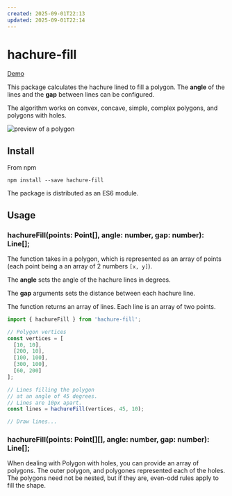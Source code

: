 ```yaml
---
created: 2025-09-01T22:13
updated: 2025-09-01T22:14
---
```

# hachure-fill

[Demo](https://hachure-fill.pages.dev/)

This package calculates the hachure lined to fill a polygon. The **angle** of the lines and the **gap** between lines can be configured.

The algorithm works on convex, concave, simple, complex polygons, and polygons with holes. 

![preview of a polygon](https://user-images.githubusercontent.com/833927/242424090-90e60c00-c87b-4033-ae63-c0f38fa5d291.png)


## Install

From npm

```
npm install --save hachure-fill
```

The package is distributed as an ES6 module. 

## Usage

### hachureFill(points: Point[], angle: number, gap: number): Line[];

The function takes in a polygon, which is represented as an array of points (each point being a an array of 2 numbers `[x, y]`). 

The **angle** sets the angle of the hachure lines in degrees. 

The  **gap** arguments sets the distance between each hachure line. 

The function returns an array of lines. Each line is an array of two points. 

```javascript
import { hachureFill } from 'hachure-fill';

// Polygon vertices
const vertices = [
  [10, 10],
  [200, 10],
  [100, 100],
  [300, 100],
  [60, 200]
];

// Lines filling the polygon 
// at an angle of 45 degrees. 
// Lines are 10px apart.
const lines = hachureFill(vertices, 45, 10);

// Draw lines...
```

### hachureFill(points: Point[][], angle: number, gap: number): Line[];

When dealing with Polygon with holes, you can provide an array of polygons. The outer polygon, and polygones represented each of the holes. 
The polygons need not be nested, but if they are, even-odd rules apply to fill the shape. 
